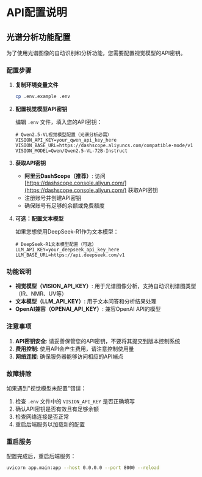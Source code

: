 # API配置说明

## 光谱分析功能配置

为了使用光谱图像的自动识别和分析功能，您需要配置视觉模型的API密钥。

### 配置步骤

1. **复制环境变量文件**
   ```bash
   cp .env.example .env
   ```

2. **配置视觉模型API密钥**
   
   编辑 `.env` 文件，填入您的API密钥：
   
   ```env
   # Qwen2.5-VL视觉模型配置（光谱分析必需）
   VISION_API_KEY=your_qwen_api_key_here
   VISION_BASE_URL=https://dashscope.aliyuncs.com/compatible-mode/v1
   VISION_MODEL=Qwen/Qwen2.5-VL-72B-Instruct
   ```

3. **获取API密钥**
   
   - **阿里云DashScope（推荐）**: 访问 [https://dashscope.console.aliyun.com/](https://dashscope.console.aliyun.com/) 获取API密钥
   - 注册账号并创建API密钥
   - 确保账号有足够的余额或免费额度

4. **可选：配置文本模型**
   
   如果您想使用DeepSeek-R1作为文本模型：
   
   ```env
   # DeepSeek-R1文本模型配置（可选）
   LLM_API_KEY=your_deepseek_api_key_here
   LLM_BASE_URL=https://api.deepseek.com/v1
   ```

### 功能说明

- **视觉模型（VISION_API_KEY）**: 用于光谱图像分析，支持自动识别谱图类型（IR、NMR、UV等）
- **文本模型（LLM_API_KEY）**: 用于文本问答和分析结果处理
- **OpenAI兼容（OPENAI_API_KEY）**: 兼容OpenAI API的模型

### 注意事项

1. **API密钥安全**: 请妥善保管您的API密钥，不要将其提交到版本控制系统
2. **费用控制**: 使用API会产生费用，请注意控制使用量
3. **网络连接**: 确保服务器能够访问相应的API端点

### 故障排除

如果遇到"视觉模型未配置"错误：

1. 检查 `.env` 文件中的 `VISION_API_KEY` 是否正确填写
2. 确认API密钥是否有效且有足够余额
3. 检查网络连接是否正常
4. 重启后端服务以加载新的配置

### 重启服务

配置完成后，重启后端服务：

```bash
uvicorn app.main:app --host 0.0.0.0 --port 8000 --reload
```